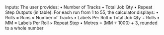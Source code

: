 Inputs: The user provides:
	•	Number of Tracks
	•	Total Job Qty
	•	Repeat Step
Outputs (in table): For each run from 1 to 55, the calculator displays:
	•	Rolls = Runs × Number of Tracks
	•	Labels Per Roll = Total Job Qty ÷ Rolls
	•	MM = Labels Per Roll × Repeat Step
	•	Metres = (MM ÷ 1000) + 3, rounded to a whole number
